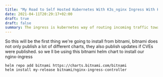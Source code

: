 ```yaml
---
title: "My Road to Self Hosted Kubernetes With K3s_nginx Ingress With Helm"
date: 2021-04-11T20:29:17+02:00
draft: true
draft: false
summary: The ingress is kubernetes way of routing incoming traffic towards the destinations. We'll be using nginx as an ingress controller.
---
```


So this will be the first thing we're going to install from bitnami, bitnami does not only publish a lot of different charts, they also publish updates if CVEs were published. so we ll be using this bitnami helm chart to install our nginx-ingress

```
helm repo add bitnami https://charts.bitnami.com/bitnami
helm install my-release bitnami/nginx-ingress-controller
```